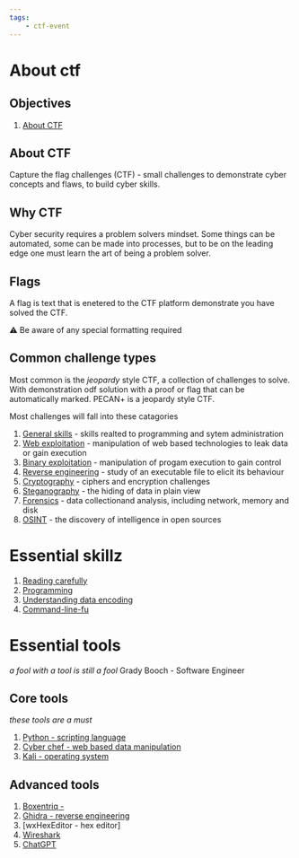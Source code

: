 ```yaml
---
tags:
    - ctf-event
---
```


# About ctf

## Objectives

1. [About CTF](#about-ctf)

## About CTF

Capture the flag challenges (CTF) - small challenges to demonstrate cyber concepts and flaws, to build cyber skills.

## Why CTF

Cyber security requires a problem solvers mindset. Some things can be automated, some can be made into processes, but to be on the leading edge one must learn the art of being a problem solver.

## Flags

A flag is text that is enetered to the CTF platform demonstrate you have solved the CTF.

⚠️ Be aware of any special formatting required

## Common challenge types

Most common is the _jeopardy_ style CTF, a collection of challenges to solve. With demonstration odf solution with a proof or flag that can be automatically marked. PECAN+ is a jeopardy style CTF.

Most challenges will fall into these catagories

1. [General skills]() - skills realted to programming and sytem administration
1. [Web exploitation]() - manipulation of web based technologies to leak data or gain execution
1. [Binary exploitation]() - manipulation of progam execution to gain control
1. [Reverse engineering]() - study of an executable file to elicit its behaviour
1. [Cryptography]() - ciphers and encryption challenges
1. [Steganography]() - the hiding of data in plain view
1. [Forensics]() - data collectionand analysis, including network, memory and disk
1. [OSINT]() - the discovery of intelligence in open sources


# Essential skillz

1. [Reading carefully]()
1. [Programming]()
1. [Understanding data encoding]()
1. [Command-line-fu]()

# Essential tools

_a fool with a tool is still a fool_ Grady Booch - Software Engineer

## Core tools

_these tools are a must_

1. [Python - scripting language](https://www.python.org/)
1. [Cyber chef - web based data manipulation](https://gchq.github.io/CyberChef/)
1. [Kali - operating system](https://www.kali.org/)

## Advanced tools

1. [Boxentriq  -](https://www.boxentriq.com/)
1. [Ghidra - reverse engineering](https://ghidra-sre.org/)
1. [wxHexEditor - hex editor]
1. [Wireshark](https://www.wireshark.org/)
1. [ChatGPT](https://chat.openai.com/)
